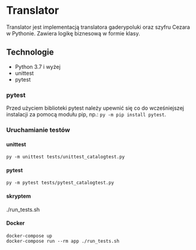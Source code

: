 # Translator
Translator jest implementacją translatora gaderypoluki oraz szyfru Cezara w Pythonie. Zawiera logikę biznesową w formie klasy.
## Technologie
* Python 3.7 i wyżej
* unittest
* pytest

### pytest
Przed użyciem biblioteki pytest należy upewnić się co do wcześniejszej instalacji za pomocą modułu pip, np.: `py -m pip install pytest`.

### Uruchamianie testów
#### unittest

`py -m unittest tests/unittest_catalogtest.py`
#### pytest

`py -m pytest tests/pytest_catalogtest.py`

#### skryptem
./run_tests.sh

#### Docker
```
docker-compose up
docker-compose run --rm app ./run_tests.sh
```
